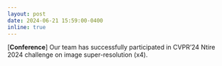 ```yaml
---
layout: post
date: 2024-06-21 15:59:00-0400
inline: true
---
```


[**Conference**] Our team has successfully participated in CVPR’24 Ntire 2024 challenge on image super-resolution (x4).
